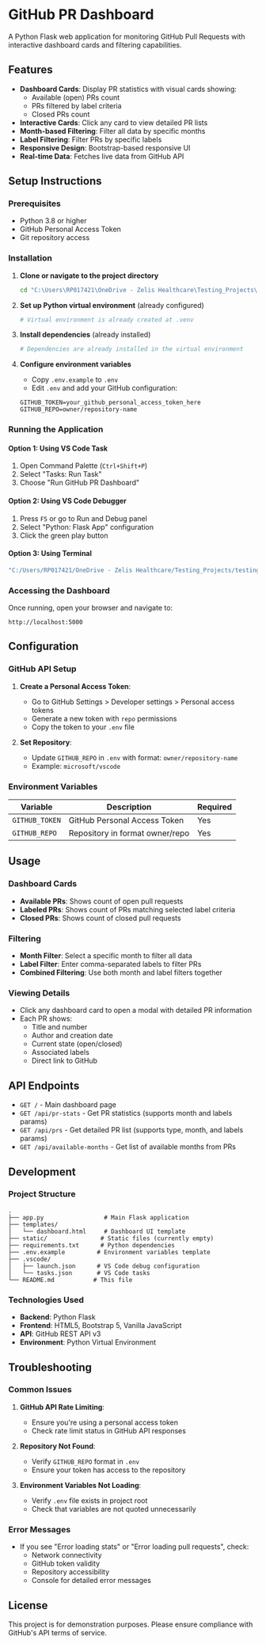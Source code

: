 # GitHub PR Dashboard

A Python Flask web application for monitoring GitHub Pull Requests with interactive dashboard cards and filtering capabilities.

## Features

- **Dashboard Cards**: Display PR statistics with visual cards showing:
  - Available (open) PRs count
  - PRs filtered by label criteria
  - Closed PRs count
- **Interactive Cards**: Click any card to view detailed PR lists
- **Month-based Filtering**: Filter all data by specific months
- **Label Filtering**: Filter PRs by specific labels
- **Responsive Design**: Bootstrap-based responsive UI
- **Real-time Data**: Fetches live data from GitHub API

## Setup Instructions

### Prerequisites

- Python 3.8 or higher
- GitHub Personal Access Token
- Git repository access

### Installation

1. **Clone or navigate to the project directory**
   ```bash
   cd "C:\Users\RP017421\OneDrive - Zelis Healthcare\Testing_Projects\testing github"
   ```

2. **Set up Python virtual environment** (already configured)
   ```bash
   # Virtual environment is already created at .venv
   ```

3. **Install dependencies** (already installed)
   ```bash
   # Dependencies are already installed in the virtual environment
   ```

4. **Configure environment variables**
   - Copy `.env.example` to `.env`
   - Edit `.env` and add your GitHub configuration:
   ```
   GITHUB_TOKEN=your_github_personal_access_token_here
   GITHUB_REPO=owner/repository-name
   ```

### Running the Application

#### Option 1: Using VS Code Task
1. Open Command Palette (`Ctrl+Shift+P`)
2. Select "Tasks: Run Task"
3. Choose "Run GitHub PR Dashboard"

#### Option 2: Using VS Code Debugger
1. Press `F5` or go to Run and Debug panel
2. Select "Python: Flask App" configuration
3. Click the green play button

#### Option 3: Using Terminal
```bash
"C:/Users/RP017421/OneDrive - Zelis Healthcare/Testing_Projects/testing github/.venv/Scripts/python.exe" app.py
```

### Accessing the Dashboard

Once running, open your browser and navigate to:
```
http://localhost:5000
```

## Configuration

### GitHub API Setup

1. **Create a Personal Access Token**:
   - Go to GitHub Settings > Developer settings > Personal access tokens
   - Generate a new token with `repo` permissions
   - Copy the token to your `.env` file

2. **Set Repository**:
   - Update `GITHUB_REPO` in `.env` with format: `owner/repository-name`
   - Example: `microsoft/vscode`

### Environment Variables

| Variable | Description | Required |
|----------|-------------|----------|
| `GITHUB_TOKEN` | GitHub Personal Access Token | Yes |
| `GITHUB_REPO` | Repository in format owner/repo | Yes |

## Usage

### Dashboard Cards

- **Available PRs**: Shows count of open pull requests
- **Labeled PRs**: Shows count of PRs matching selected label criteria
- **Closed PRs**: Shows count of closed pull requests

### Filtering

- **Month Filter**: Select a specific month to filter all data
- **Label Filter**: Enter comma-separated labels to filter PRs
- **Combined Filtering**: Use both month and label filters together

### Viewing Details

- Click any dashboard card to open a modal with detailed PR information
- Each PR shows:
  - Title and number
  - Author and creation date
  - Current state (open/closed)
  - Associated labels
  - Direct link to GitHub

## API Endpoints

- `GET /` - Main dashboard page
- `GET /api/pr-stats` - Get PR statistics (supports month and labels params)
- `GET /api/prs` - Get detailed PR list (supports type, month, and labels params)
- `GET /api/available-months` - Get list of available months from PRs

## Development

### Project Structure

```
.
├── app.py                 # Main Flask application
├── templates/
│   └── dashboard.html     # Dashboard UI template
├── static/               # Static files (currently empty)
├── requirements.txt      # Python dependencies
├── .env.example         # Environment variables template
├── .vscode/
│   ├── launch.json      # VS Code debug configuration
│   └── tasks.json       # VS Code tasks
└── README.md           # This file
```

### Technologies Used

- **Backend**: Python Flask
- **Frontend**: HTML5, Bootstrap 5, Vanilla JavaScript
- **API**: GitHub REST API v3
- **Environment**: Python Virtual Environment

## Troubleshooting

### Common Issues

1. **GitHub API Rate Limiting**:
   - Ensure you're using a personal access token
   - Check rate limit status in GitHub API responses

2. **Repository Not Found**:
   - Verify `GITHUB_REPO` format in `.env`
   - Ensure your token has access to the repository

3. **Environment Variables Not Loading**:
   - Verify `.env` file exists in project root
   - Check that variables are not quoted unnecessarily

### Error Messages

- If you see "Error loading stats" or "Error loading pull requests", check:
  - Network connectivity
  - GitHub token validity
  - Repository accessibility
  - Console for detailed error messages

## License

This project is for demonstration purposes. Please ensure compliance with GitHub's API terms of service.